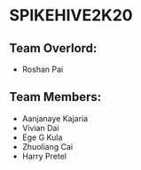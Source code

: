 # SPIKEHIVE2K20

## Team Overlord:
- Roshan Pai

## Team Members:
- Aanjanaye Kajaria
- Vivian Dai
- Ege G Kula
- Zhuoliang Cai
- Harry Pretel
